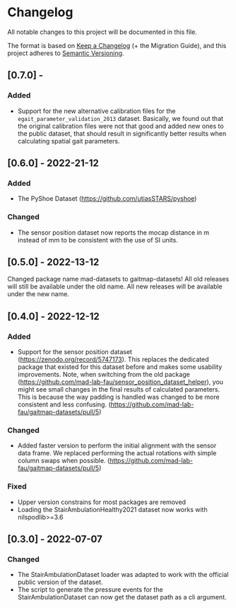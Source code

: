 # Changelog
All notable changes to this project will be documented in this file.

The format is based on [Keep a Changelog](https://keepachangelog.com/en/1.0.0/) (+ the Migration Guide),
and this project adheres to [Semantic Versioning](https://semver.org/spec/v2.0.0.html).

## [0.7.0] - 

### Added
- Support for the new alternative calibration files for the `egait_parameter_validation_2013` dataset.
  Basically, we found out that the original calibration files were not that good and added new ones to the public 
  dataset, that should result in significantly better results when calculating spatial gait parameters. 

## [0.6.0] - 2022-21-12

### Added
- The PyShoe Dataset (https://github.com/utiasSTARS/pyshoe)

### Changed
- The sensor position dataset now reports the mocap distance in m instead of mm to be consistent with the use of SI 
  units.

## [0.5.0] - 2022-13-12

Changed package name mad-datasets to gaitmap-datasets!
All old releases will still be available under the old name.
All new releases will be available under the new name.

## [0.4.0] - 2022-12-12

### Added

- Support for the sensor position dataset (https://zenodo.org/record/5747173). This replaces the dedicated package that
  existed for this dataset before and makes some usability improvements.
  Note, when switching from the old package (https://github.com/mad-lab-fau/sensor_position_dataset_helper), you might 
  see small changes in the final results of calculated parameters.
  This is because the way padding is handled was changed to be more consistent and less confusing.
  (https://github.com/mad-lab-fau/gaitmap-datasets/pull/5)

### Changed

- Added faster version to perform the initial alignment with the sensor data frame.
  We replaced performing the actual rotations with simple column swaps when possible.
  (https://github.com/mad-lab-fau/gaitmap-datasets/pull/5)

### Fixed

- Upper version constrains for most packages are removed
- Loading the StairAmbulationHealthy2021 dataset now works with nilspodlib>=3.6

## [0.3.0] - 2022-07-07 

### Changed

- The StairAmbulationDataset loader was adapted to work with the official public version of the dataset.
- The script to generate the pressure events for the StairAmbulationDataset can now get the dataset path as a cli
  argument.

